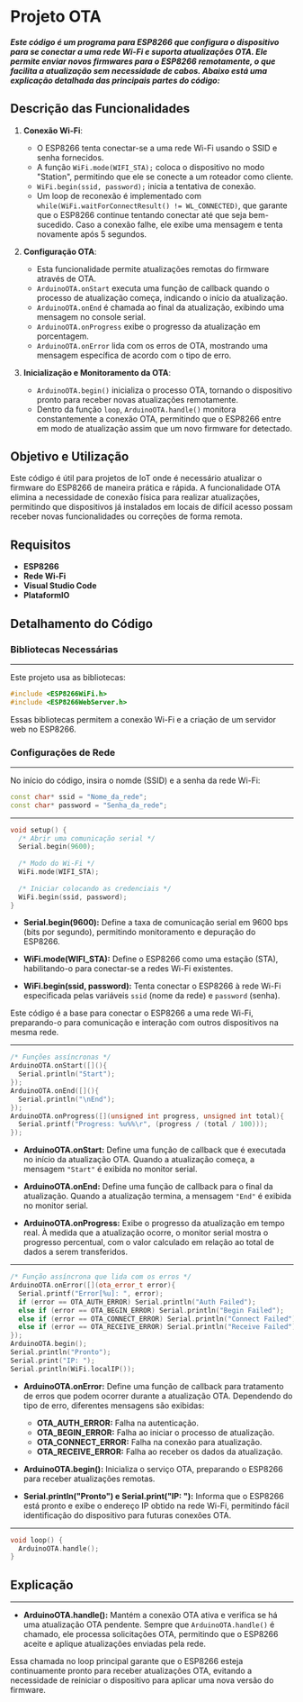 # Projeto OTA

<h5>Este código é um programa para ESP8266 que configura o dispositivo para se conectar a uma rede Wi-Fi e suporta atualizações OTA. Ele permite enviar novos firmwares para o ESP8266 remotamente, o que facilita a atualização sem necessidade de cabos. Abaixo está uma explicação detalhada das principais partes do código:</h5>

## Descrição das Funcionalidades

1. **Conexão Wi-Fi**:

   - O ESP8266 tenta conectar-se a uma rede Wi-Fi usando o SSID e senha fornecidos.
   - A função `WiFi.mode(WIFI_STA);` coloca o dispositivo no modo "Station", permitindo que ele se conecte a um roteador como cliente.
   - `WiFi.begin(ssid, password);` inicia a tentativa de conexão.
   - Um loop de reconexão é implementado com `while(WiFi.waitForConnectResult() != WL_CONNECTED)`, que garante que o ESP8266 continue tentando conectar até que seja bem-sucedido. Caso a conexão falhe, ele exibe uma mensagem e tenta novamente após 5 segundos.

2. **Configuração OTA**:

   - Esta funcionalidade permite atualizações remotas do firmware através de OTA.
   - `ArduinoOTA.onStart` executa uma função de callback quando o processo de atualização começa, indicando o início da atualização.
   - `ArduinoOTA.onEnd` é chamada ao final da atualização, exibindo uma mensagem no console serial.
   - `ArduinoOTA.onProgress` exibe o progresso da atualização em porcentagem.
   - `ArduinoOTA.onError` lida com os erros de OTA, mostrando uma mensagem específica de acordo com o tipo de erro.

3. **Inicialização e Monitoramento da OTA**:
   - `ArduinoOTA.begin()` inicializa o processo OTA, tornando o dispositivo pronto para receber novas atualizações remotamente.
   - Dentro da função `loop`, `ArduinoOTA.handle()` monitora constantemente a conexão OTA, permitindo que o ESP8266 entre em modo de atualização assim que um novo firmware for detectado.

## Objetivo e Utilização

Este código é útil para projetos de IoT onde é necessário atualizar o firmware do ESP8266 de maneira prática e rápida. A funcionalidade OTA elimina a necessidade de conexão física para realizar atualizações, permitindo que dispositivos já instalados em locais de difícil acesso possam receber novas funcionalidades ou correções de forma remota.

## Requisitos

- **ESP8266**
- **Rede Wi-Fi**
- **Visual Studio Code**
- **PlataformIO**

## Detalhamento do Código

### Bibliotecas Necessárias
---------------------------------------------------------------------------------------------

Este projeto usa as bibliotecas:

```cpp
#include <ESP8266WiFi.h>
#include <ESP8266WebServer.h>
```

Essas bibliotecas permitem a conexão Wi-Fi e a criação de um servidor web no ESP8266.

### Configurações de Rede
---------------------------------------------------------------------------------------------

No início do código, insira o nomde (SSID) e a senha da rede Wi-Fi:

```cpp
const char* ssid = "Nome_da_rede";
const char* password = "Senha_da_rede";
```

---------------------------------------------------------------------------------------------

```cpp
void setup() {
  /* Abrir uma comunicação serial */
  Serial.begin(9600);
  
  /* Modo do Wi-Fi */
  WiFi.mode(WIFI_STA);
  
  /* Iniciar colocando as credenciais */
  WiFi.begin(ssid, password);
}
```

- **Serial.begin(9600):** Define a taxa de comunicação serial em 9600 bps (bits por segundo), permitindo monitoramento e depuração do ESP8266.
  
- **WiFi.mode(WIFI_STA):** Define o ESP8266 como uma estação (STA), habilitando-o para conectar-se a redes Wi-Fi existentes.
  
- **WiFi.begin(ssid, password):** Tenta conectar o ESP8266 à rede Wi-Fi especificada pelas variáveis `ssid` (nome da rede) e `password` (senha).

Este código é a base para conectar o ESP8266 a uma rede Wi-Fi, preparando-o para comunicação e interação com outros dispositivos na mesma rede.

---------------------------------------------------------------------------------------------

```cpp
/* Funções assíncronas */
ArduinoOTA.onStart([](){
  Serial.println("Start");
});
ArduinoOTA.onEnd([](){
  Serial.println("\nEnd");
});
ArduinoOTA.onProgress([](unsigned int progress, unsigned int total){
  Serial.printf("Progress: %u%%\r", (progress / (total / 100)));
});
```

- **ArduinoOTA.onStart:** Define uma função de callback que é executada no início da atualização OTA. Quando a atualização começa, a mensagem `"Start"` é exibida no monitor serial.

- **ArduinoOTA.onEnd:** Define uma função de callback para o final da atualização. Quando a atualização termina, a mensagem `"End"` é exibida no monitor serial.

- **ArduinoOTA.onProgress:** Exibe o progresso da atualização em tempo real. À medida que a atualização ocorre, o monitor serial mostra o progresso percentual, com o valor calculado em relação ao total de dados a serem transferidos.

---------------------------------------------------------------------------------------------

```cpp
/* Função assíncrona que lida com os erros */
ArduinoOTA.onError([](ota_error_t error){
  Serial.printf("Error[%u]: ", error);
  if (error == OTA_AUTH_ERROR) Serial.println("Auth Failed");
  else if (error == OTA_BEGIN_ERROR) Serial.println("Begin Failed");
  else if (error == OTA_CONNECT_ERROR) Serial.println("Connect Failed");
  else if (error == OTA_RECEIVE_ERROR) Serial.println("Receive Failed");
});
ArduinoOTA.begin();
Serial.println("Pronto");
Serial.print("IP: ");
Serial.println(WiFi.localIP());
```

- **ArduinoOTA.onError:** Define uma função de callback para tratamento de erros que podem ocorrer durante a atualização OTA. Dependendo do tipo de erro, diferentes mensagens são exibidas:
  - **OTA_AUTH_ERROR:** Falha na autenticação.
  - **OTA_BEGIN_ERROR:** Falha ao iniciar o processo de atualização.
  - **OTA_CONNECT_ERROR:** Falha na conexão para atualização.
  - **OTA_RECEIVE_ERROR:** Falha ao receber os dados da atualização.

- **ArduinoOTA.begin():** Inicializa o serviço OTA, preparando o ESP8266 para receber atualizações remotas.

- **Serial.println("Pronto") e Serial.print("IP: "):** Informa que o ESP8266 está pronto e exibe o endereço IP obtido na rede Wi-Fi, permitindo fácil identificação do dispositivo para futuras conexões OTA.

---------------------------------------------------------------------------------------------

```cpp
void loop() {
  ArduinoOTA.handle();
}
```

## Explicação
---------------------------------------------------------------------------------------------

- **ArduinoOTA.handle():** Mantém a conexão OTA ativa e verifica se há uma atualização OTA pendente. Sempre que `ArduinoOTA.handle()` é chamado, ele processa solicitações OTA, permitindo que o ESP8266 aceite e aplique atualizações enviadas pela rede.

Essa chamada no loop principal garante que o ESP8266 esteja continuamente pronto para receber atualizações OTA, evitando a necessidade de reiniciar o dispositivo para aplicar uma nova versão do firmware.
